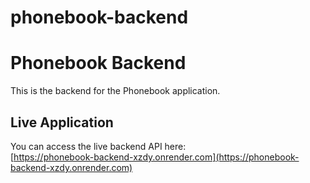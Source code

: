 # phonebook-backend
# Phonebook Backend

This is the backend for the Phonebook application.

## Live Application

You can access the live backend API here:  
[https://phonebook-backend-xzdy.onrender.com](https://phonebook-backend-xzdy.onrender.com)